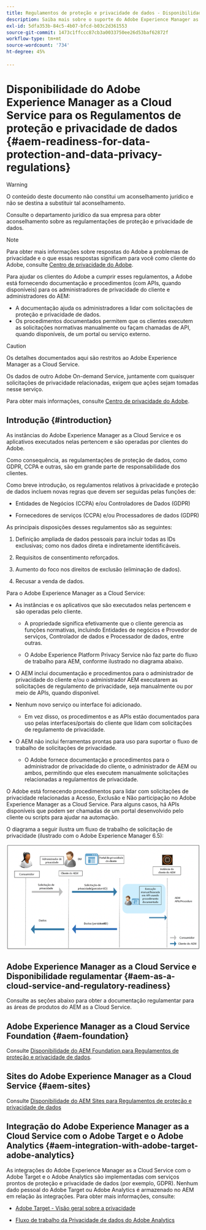```yaml
---
title: Regulamentos de proteção e privacidade de dados - Disponibilidade do Adobe Experience Manager as a Cloud Service
description: Saiba mais sobre o suporte do Adobe Experience Manager as a Cloud Service para os vários Regulamentos de proteção e privacidade de dados e como estar em conformidade ao implementar um novo projeto as a Cloud Service AEM. Esses regulamentos incluem o Regulamento Geral sobre a Proteção de Dados da UE (GDPR), a Lei de Privacidade do Consumidor da Califórnia.
exl-id: 5dfa353b-84c5-4b07-bfcd-b03c2d361553
source-git-commit: 1473c1ffccc87cb3a0033750ee26d53baf62872f
workflow-type: tm+mt
source-wordcount: '734'
ht-degree: 45%

---
```


# Disponibilidade do Adobe Experience Manager as a Cloud Service para os Regulamentos de proteção e privacidade de dados {#aem-readiness-for-data-protection-and-data-privacy-regulations}

>[!WARNING]
>
>O conteúdo deste documento não constitui um aconselhamento jurídico e não se destina a substituir tal aconselhamento.
>
>Consulte o departamento jurídico da sua empresa para obter aconselhamento sobre as regulamentações de proteção e privacidade de dados.

>[!NOTE]
>
>Para obter mais informações sobre respostas do Adobe a problemas de privacidade e o que essas respostas significam para você como cliente do Adobe, consulte [Centro de privacidade do Adobe](https://www.adobe.com/br/privacy.html).

Para ajudar os clientes do Adobe a cumprir esses regulamentos, a Adobe está fornecendo documentação e procedimentos (com APIs, quando disponíveis) para os administradores de privacidade do cliente e administradores do AEM:

* A documentação ajuda os administradores a lidar com solicitações de proteção e privacidade de dados.
* Os procedimentos documentados permitem que os clientes executem as solicitações normativas manualmente ou façam chamadas de API, quando disponíveis, de um portal ou serviço externo.

>[!CAUTION]
>
>Os detalhes documentados aqui são restritos ao Adobe Experience Manager as a Cloud Service.
>
>Os dados de outro Adobe On-demand Service, juntamente com quaisquer solicitações de privacidade relacionadas, exigem que ações sejam tomadas nesse serviço.
>
>Para obter mais informações, consulte [Centro de privacidade do Adobe](https://www.adobe.com/br/privacy.html).

## Introdução {#introduction}

As instâncias do Adobe Experience Manager as a Cloud Service e os aplicativos executados nelas pertencem e são operadas por clientes do Adobe.

Como consequência, as regulamentações de proteção de dados, como GDPR, CCPA e outras, são em grande parte de responsabilidade dos clientes.

Como breve introdução, os regulamentos relativos à privacidade e proteção de dados incluem novas regras que devem ser seguidas pelas funções de:

* Entidades de Negócios (CCPA) e/ou Controladores de Dados (GDPR)

* Fornecedores de serviços (CCPA) e/ou Processadores de dados (GDPR)

As principais disposições desses regulamentos são as seguintes:

1. Definição ampliada de dados pessoais para incluir todas as IDs exclusivas; como nos dados direta e indiretamente identificáveis.

2. Requisitos de consentimento reforçados.

3. Aumento do foco nos direitos de exclusão (eliminação de dados).

4. Recusar a venda de dados.

Para o Adobe Experience Manager as a Cloud Service:

* As instâncias e os aplicativos que são executados nelas pertencem e são operadas pelo cliente.

   * A propriedade significa efetivamente que o cliente gerencia as funções normativas, incluindo Entidades de negócios e Provedor de serviços, Controlador de dados e Processador de dados, entre outras.

   * O Adobe Experience Platform Privacy Service não faz parte do fluxo de trabalho para AEM, conforme ilustrado no diagrama abaixo.

* O AEM inclui documentação e procedimentos para o administrador de privacidade do cliente e/ou o administrador AEM executarem as solicitações de regulamento de privacidade, seja manualmente ou por meio de APIs, quando disponível.

* Nenhum novo serviço ou interface foi adicionado.

   * Em vez disso, os procedimentos e as APIs estão documentados para uso pelas interfaces/portais do cliente que lidam com solicitações de regulamento de privacidade.

* O AEM não inclui ferramentas prontas para uso para suportar o fluxo de trabalho de solicitações de privacidade.

   * O Adobe fornece documentação e procedimentos para o administrador de privacidade do cliente, o administrador de AEM ou ambos, permitindo que eles executem manualmente solicitações relacionadas a regulamentos de privacidade.

O Adobe está fornecendo procedimentos para lidar com solicitações de privacidade relacionadas a Acesso, Exclusão e Não participação no Adobe Experience Manager as a Cloud Service. Para alguns casos, há APIs disponíveis que podem ser chamadas de um portal desenvolvido pelo cliente ou scripts para ajudar na automação.

O diagrama a seguir ilustra um fluxo de trabalho de solicitação de privacidade (ilustrado com o Adobe Experience Manager 6.5):

![Proteção e privacidade de dados](assets/data-protection-and-privacy-01.png)

## Adobe Experience Manager as a Cloud Service e Disponibilidade regulamentar {#aem-as-a-cloud-service-and-regulatory-readiness}

Consulte as seções abaixo para obter a documentação regulamentar para as áreas de produtos do AEM as a Cloud Service.

## Adobe Experience Manager as a Cloud Service Foundation {#aem-foundation}

Consulte [Disponibilidade do AEM Foundation para Regulamentos de proteção e privacidade de dados](/help/compliance/data-privacy-and-protection-readiness/foundation-readiness.md).

## Sites do Adobe Experience Manager as a Cloud Service {#aem-sites}

Consulte [Disponibilidade do AEM Sites para Regulamentos de proteção e privacidade de dados](/help/compliance/data-privacy-and-protection-readiness/sites-readiness.md)

## Integração do Adobe Experience Manager as a Cloud Service com o Adobe Target e o Adobe Analytics {#aem-integration-with-adobe-target-adobe-analytics}

As integrações do Adobe Experience Manager as a Cloud Service com o Adobe Target e o Adobe Analytics são implementadas com serviços prontos de proteção e privacidade de dados (por exemplo, GDPR). Nenhum dado pessoal do Adobe Target ou Adobe Analytics é armazenado no AEM em relação às integrações.
Para obter mais informações, consulte:

* [Adobe Target - Visão geral sobre a privacidade](https://experienceleague.adobe.com/docs/target-dev/developer/implementation/privacy/cmp-privacy-and-general-data-protection-regulation.html)

* [Fluxo de trabalho da Privacidade de dados do Adobe Analytics](https://experienceleague.adobe.com/docs/analytics/admin/admin-tools/data-governance/an-gdpr-workflow.html)

